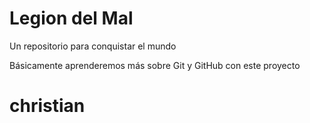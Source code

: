 # Legion del Mal
Un repositorio para conquistar el mundo

Básicamente aprenderemos más sobre Git y GitHub con este proyecto


# christian
